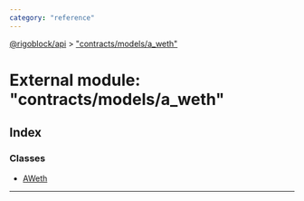 ```yaml
---
category: "reference"
---
```



[@rigoblock/api](../README.md) > ["contracts/models/a_weth"](../modules/_contracts_models_a_weth_.md)

# External module: "contracts/models/a_weth"

## Index

### Classes

* [AWeth](../classes/_contracts_models_a_weth_.aweth.md)

---

